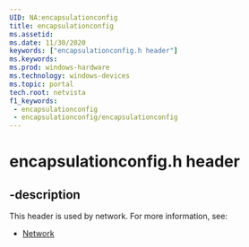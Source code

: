 ```yaml
---
UID: NA:encapsulationconfig
title: encapsulationconfig
ms.assetid: 
ms.date: 11/30/2020
keywords: ["encapsulationconfig.h header"]
ms.keywords: 
ms.prod: windows-hardware
ms.technology: windows-devices
ms.topic: portal
tech.root: netvista
f1_keywords:
 - encapsulationconfig
 - encapsulationconfig/encapsulationconfig
---
```


# encapsulationconfig.h header


## -description

This header is used by network. For more information, see:

- [Network](../_netvista/index.md)





